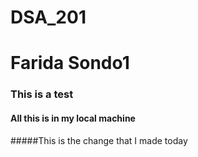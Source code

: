 # DSA_201

# Farida Sondo1

### This is a test

#### All this is in my local machine

#####This is the change that I made today
